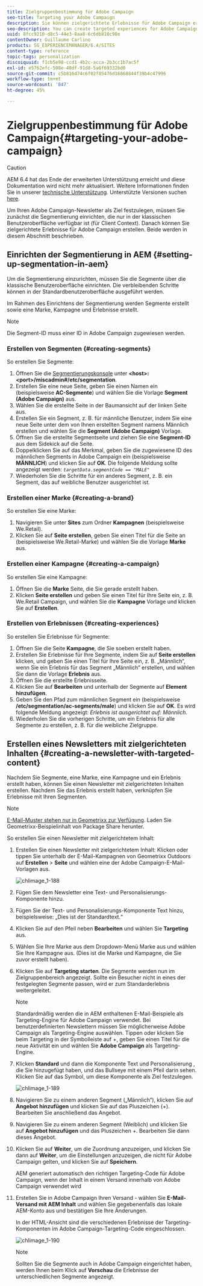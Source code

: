 ```yaml
---
title: Zielgruppenbestimmung für Adobe Campaign
seo-title: Targeting your Adobe Campaign
description: Sie können zielgerichtete Erlebnisse für Adobe Campaign erstellen, nachdem Sie die Segmentierung eingerichtet haben
seo-description: You can create targeted experiences for Adobe Campaign after setting up segmentation
uuid: 8fcc9210-d8c5-44e3-8aa8-6c6db810c98e
contentOwner: Guillaume Carlino
products: SG_EXPERIENCEMANAGER/6.4/SITES
content-type: reference
topic-tags: personalization
discoiquuid: f1cb5e98-ccd1-4b2c-acca-2b3cc1b7ac5f
exl-id: e5762efc-508e-40df-91d8-5a6f69332bd0
source-git-commit: c5b816d74c6f02f85476d16868844f39b4c47996
workflow-type: tm+mt
source-wordcount: '847'
ht-degree: 45%

---
```


# Zielgruppenbestimmung für Adobe Campaign{#targeting-your-adobe-campaign}

>[!CAUTION]
>
>AEM 6.4 hat das Ende der erweiterten Unterstützung erreicht und diese Dokumentation wird nicht mehr aktualisiert. Weitere Informationen finden Sie in unserer [technische Unterstützung](https://helpx.adobe.com/de/support/programs/eol-matrix.html). Unterstützte Versionen suchen [here](https://experienceleague.adobe.com/docs/?lang=de).

Um Ihren Adobe Campaign-Newsletter als Ziel festzulegen, müssen Sie zunächst die Segmentierung einrichten, die nur in der klassischen Benutzeroberfläche verfügbar ist (für Client Context). Danach können Sie zielgerichtete Erlebnisse für Adobe Campaign erstellen. Beide werden in diesem Abschnitt beschrieben.

## Einrichten der Segmentierung in AEM {#setting-up-segmentation-in-aem}

Um die Segmentierung einzurichten, müssen Sie die Segmente über die klassische Benutzeroberfläche einrichten. Die verbleibenden Schritte können in der Standardbenutzeroberfläche ausgeführt werden.

Im Rahmen des Einrichtens der Segmentierung werden Segmente erstellt sowie eine Marke, Kampagne und Erlebnisse erstellt.

>[!NOTE]
>
>Die Segment-ID muss einer ID in Adobe Campaign zugewiesen werden.

### Erstellen von Segmenten {#creating-segments}

So erstellen Sie Segmente:

1. Öffnen Sie die [Segmentierungskonsole](http://localhost:4502/miscadmin#/etc/segmentation) unter **&lt;host>:&lt;port>/miscadmin#/etc/segmentation**.
1. Erstellen Sie eine neue Seite, geben Sie einen Namen ein (beispielsweise **AC-Segmente**) und wählen Sie die Vorlage **Segment (Adobe Campaign)** aus.
1. Wählen Sie die erstellte Seite in der Baumansicht auf der linken Seite aus.
1. Erstellen Sie ein Segment, z. B. für männliche Benutzer, indem Sie eine neue Seite unter dem von Ihnen erstellten Segment namens Männlich erstellen und wählen Sie die **Segment (Adobe Campaign)** Vorlage.
1. Öffnen Sie die erstellte Segmentseite und ziehen Sie eine **Segment-ID** aus dem Sidekick auf die Seite.
1. Doppelklicken Sie auf das Merkmal, geben Sie die zugewiesene ID des männlichen Segments in Adobe Campaign ein (beispielsweise **MÄNNLICH**) und klicken Sie auf **OK**. Die folgende Meldung sollte angezeigt werden: *`targetData.segmentCode == "MALE"`*
1. Wiederholen Sie die Schritte für ein anderes Segment, z. B. ein Segment, das auf weibliche Benutzer ausgerichtet ist.

### Erstellen einer Marke {#creating-a-brand}

So erstellen Sie eine Marke:

1. Navigieren Sie unter **Sites** zum Ordner **Kampagnen** (beispielsweise We.Retail).
1. Klicken Sie auf **Seite erstellen**, geben Sie einen Titel für die Seite an (beispielsweise We.Retail-Marke) und wählen Sie die Vorlage **Marke** aus.

### Erstellen einer Kampagne {#creating-a-campaign}

So erstellen Sie eine Kampagne:

1. Öffnen Sie die **Marke** Seite, die Sie gerade erstellt haben.
1. Klicken **Seite erstellen** und geben Sie einen Titel für Ihre Seite ein, z. B. We.Retail Campaign, und wählen Sie die **Kampagne** Vorlage und klicken Sie auf **Erstellen**.

### Erstellen von Erlebnissen {#creating-experiences}

So erstellen Sie Erlebnisse für Segmente:

1. Öffnen Sie die Seite **Kampagne**, die Sie soeben erstellt haben.
1. Erstellen Sie Erlebnisse für Ihre Segmente, indem Sie auf **Seite erstellen** klicken, und geben Sie einen Titel für Ihre Seite ein, z. B. „Männlich“, wenn Sie ein Erlebnis für das Segment „Männlich“ erstellen, und wählen Sie dann die Vorlage **Erlebnis** aus.
1. Öffnen Sie die erstellte Erlebnisseite.
1. Klicken Sie auf **Bearbeiten** und unterhalb der Segmente auf **Element hinzufügen**.
1. Geben Sie den Pfad zum männlichen Segment ein (beispielsweise **/etc/segmentation/ac-segments/male**) und klicken Sie auf **OK**. Es wird folgende Meldung angezeigt: *Erlebnis ist ausgerichtet auf: Männlich*.
1. Wiederholen Sie die vorherigen Schritte, um ein Erlebnis für alle Segmente zu erstellen, z. B. für die weibliche Zielgruppe.

## Erstellen eines Newsletters mit zielgerichteten Inhalten {#creating-a-newsletter-with-targeted-content}

Nachdem Sie Segmente, eine Marke, eine Kampagne und ein Erlebnis erstellt haben, können Sie einen Newsletter mit zielgerichteten Inhalten erstellen. Nachdem Sie das Erlebnis erstellt haben, verknüpfen Sie Erlebnisse mit Ihren Segmenten.

>[!NOTE]
>
>[E-Mail-Muster stehen nur in Geometrixx zur Verfügung](/help/sites-developing/we-retail.md). Laden Sie Geometrixx-Beispielinhalt von Package Share herunter.

So erstellen Sie einen Newsletter mit zielgerichtetem Inhalt:

1. Erstellen Sie einen Newsletter mit zielgerichtetem Inhalt: Klicken oder tippen Sie unterhalb der E-Mail-Kampagnen von Geometrixx Outdoors auf **Erstellen** > **Seite** und wählen eine der Adobe Campaign-E-Mail-Vorlagen aus.

   ![chlimage_1-188](assets/chlimage_1-188.png)

1. Fügen Sie dem Newsletter eine Text- und Personalisierungs-Komponente hinzu.
1. Fügen Sie der Text- und Personalisierungs-Komponente Text hinzu, beispielsweise: „Dies ist der Standardtext.“
1. Klicken Sie auf den Pfeil neben **Bearbeiten** und wählen Sie **Targeting** aus.
1. Wählen Sie Ihre Marke aus dem Dropdown-Menü Marke aus und wählen Sie Ihre Kampagne aus. (Dies ist die Marke und Kampagne, die Sie zuvor erstellt haben).
1. Klicken Sie auf **Targeting starten**. Die Segmente werden nun im Zielgruppenbereich angezeigt. Sollte ein Besucher nicht in eines der festgelegten Segmente passen, wird er zum Standarderlebnis weitergeleitet.

   >[!NOTE]
   >
   >Standardmäßig werden die in AEM enthaltenen E-Mail-Beispiele als Targeting-Engine für Adobe Campaign verwendet. Bei benutzerdefinierten Newslettern müssen Sie möglicherweise Adobe Campaign als Targeting-Engine auswählen. Tippen oder klicken Sie beim Targeting in der Symbolleiste auf +, geben Sie einen Titel für die neue Aktivität ein und wählen Sie **Adobe Campaign** als Targeting-Engine.

1. Klicken **Standard** und dann die Komponente Text und Personalisierung , die Sie hinzugefügt haben, und das Bullseye mit einem Pfeil darin sehen. Klicken Sie auf das Symbol, um diese Komponente als Ziel festzulegen.

   ![chlimage_1-189](assets/chlimage_1-189.png)

1. Navigieren Sie zu einem anderen Segment („Männlich“), klicken Sie auf **Angebot hinzufügen** und klicken Sie auf das Pluszeichen (+). Bearbeiten Sie anschließend das Angebot.
1. Navigieren Sie zu einem anderen Segment (Weiblich) und klicken Sie auf **Angebot hinzufügen** und das Pluszeichen +. Bearbeiten Sie dann dieses Angebot.
1. Klicken Sie auf **Weiter**, um die Zuordnung anzuzeigen, und klicken Sie dann auf **Weiter**, um die Einstellungen anzuzeigen, die nicht für Adobe Campaign gelten, und klicken Sie auf **Speichern**.

   AEM generiert automatisch den richtigen Targeting-Code für Adobe Campaign, wenn der Inhalt in einem Versand innerhalb von Adobe Campaign verwendet wird

1. Erstellen Sie in Adobe Campaign Ihren Versand - wählen Sie **E-Mail-Versand mit AEM Inhalt** und wählen Sie gegebenenfalls das lokale AEM-Konto aus und bestätigen Sie Ihre Änderungen.

   In der HTML-Ansicht sind die verschiedenen Erlebnisse der Targeting-Komponenten im Adobe Campaign-Targeting-Code eingeschlossen.

   ![chlimage_1-190](assets/chlimage_1-190.png)

   >[!NOTE]
   >
   >Sollten Sie die Segmente auch in Adobe Campaign eingerichtet haben, werden Ihnen beim Klick auf **Vorschau** die Erlebnisse der unterschiedlichen Segmente angezeigt.
